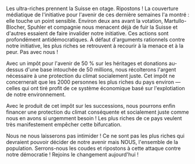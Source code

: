 Les ultra-riches prennent la Suisse en otage. Ripostons ! La couverture médiatique de l'initiative pour l'avenir de ces dernière semaines l'a montré : elle touche un point sensible. Environ deux ans avant la votation, Martullo-Blocher, Spuhler et compagnie nous menacent déjà de fuir la Suisse et d'autres essaient de faire invalider notre initiative. Ces actions sont profondément antidémocratiques. À défaut d'arguments rationnels contre notre initiative, les plus riches se retrouvent à recourir à la menace et à la peur. Pas avec nous !

Avec un impôt pour l'avenir de 50 % sur les héritages et donations au-dessus d'une base intouchée de 50 millions, nous récolterons l'argent nécessaire à une protection du climat socialement juste. Cet impôt ne concernerait que les 2000 personnes les plus riches du pays environ — celles qui ont tiré profit de ce système économique basé sur l'explotiation de notre environnement.

Avec le produit de cet impôt sur les successions, nous pourrons enfin financer une protection du climat conséquente et socialement juste comme nous en avons si urgemment besoin ! Les plus riches de ce pays veulent très manifestement empêcher cette bifurcation.

Nous ne nous laisserons pas intimider ! Ce ne sont pas les plus riches qui devraient pouvoir décider de notre avenir mais NOUS, l'ensemble de la population. Serrons-nous les coudes et ripostons à cette attaque contre notre démocratie ! Rejoins le changement aujourd'hui !
